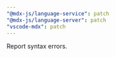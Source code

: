 ```yaml
---
"@mdx-js/language-service": patch
"@mdx-js/language-server": patch
"vscode-mdx": patch
---
```


Report syntax errors.
